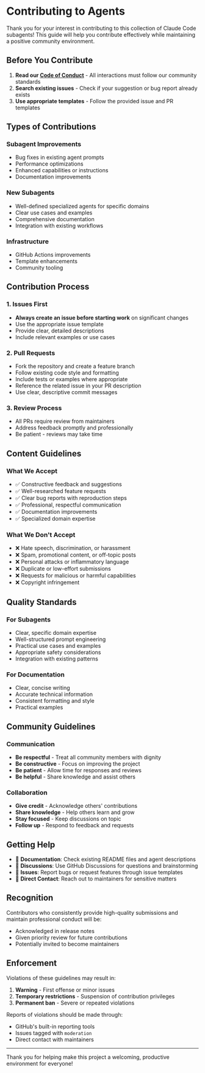 # Contributing to Agents

Thank you for your interest in contributing to this collection of Claude Code subagents! This guide will help you contribute effectively while maintaining a positive community environment.

## Before You Contribute

1. **Read our [Code of Conduct](.github/CODE_OF_CONDUCT.md)** - All interactions must follow our community standards
2. **Search existing issues** - Check if your suggestion or bug report already exists
3. **Use appropriate templates** - Follow the provided issue and PR templates

## Types of Contributions

### Subagent Improvements

- Bug fixes in existing agent prompts
- Performance optimizations
- Enhanced capabilities or instructions
- Documentation improvements

### New Subagents

- Well-defined specialized agents for specific domains
- Clear use cases and examples
- Comprehensive documentation
- Integration with existing workflows

### Infrastructure

- GitHub Actions improvements
- Template enhancements
- Community tooling

## Contribution Process

### 1. Issues First

- **Always create an issue before starting work** on significant changes
- Use the appropriate issue template
- Provide clear, detailed descriptions
- Include relevant examples or use cases

### 2. Pull Requests

- Fork the repository and create a feature branch
- Follow existing code style and formatting
- Include tests or examples where appropriate
- Reference the related issue in your PR description
- Use clear, descriptive commit messages

### 3. Review Process

- All PRs require review from maintainers
- Address feedback promptly and professionally
- Be patient - reviews may take time

## Content Guidelines

### What We Accept

- ✅ Constructive feedback and suggestions
- ✅ Well-researched feature requests
- ✅ Clear bug reports with reproduction steps
- ✅ Professional, respectful communication
- ✅ Documentation improvements
- ✅ Specialized domain expertise

### What We Don't Accept

- ❌ Hate speech, discrimination, or harassment
- ❌ Spam, promotional content, or off-topic posts
- ❌ Personal attacks or inflammatory language
- ❌ Duplicate or low-effort submissions
- ❌ Requests for malicious or harmful capabilities
- ❌ Copyright infringement

## Quality Standards

### For Subagents

- Clear, specific domain expertise
- Well-structured prompt engineering
- Practical use cases and examples
- Appropriate safety considerations
- Integration with existing patterns

### For Documentation

- Clear, concise writing
- Accurate technical information
- Consistent formatting and style
- Practical examples

## Community Guidelines

### Communication

- **Be respectful** - Treat all community members with dignity
- **Be constructive** - Focus on improving the project
- **Be patient** - Allow time for responses and reviews
- **Be helpful** - Share knowledge and assist others

### Collaboration

- **Give credit** - Acknowledge others' contributions
- **Share knowledge** - Help others learn and grow
- **Stay focused** - Keep discussions on topic
- **Follow up** - Respond to feedback and requests

## Getting Help

- 📖 **Documentation**: Check existing README files and agent descriptions
- 💬 **Discussions**: Use GitHub Discussions for questions and brainstorming
- 🐛 **Issues**: Report bugs or request features through issue templates
- 📧 **Direct Contact**: Reach out to maintainers for sensitive matters

## Recognition

Contributors who consistently provide high-quality submissions and maintain professional conduct will be:

- Acknowledged in release notes
- Given priority review for future contributions
- Potentially invited to become maintainers

## Enforcement

Violations of these guidelines may result in:

1. **Warning** - First offense or minor issues
2. **Temporary restrictions** - Suspension of contribution privileges
3. **Permanent ban** - Severe or repeated violations

Reports of violations should be made through:

- GitHub's built-in reporting tools
- Issues tagged with `moderation`
- Direct contact with maintainers

---

Thank you for helping make this project a welcoming, productive environment for everyone!
